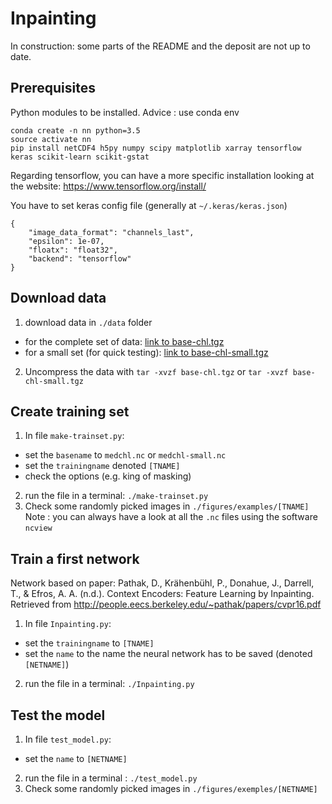 # Inpainting
In construction: some parts of the README and the deposit are not up to date.

## Prerequisites
Python modules to be installed. Advice : use conda env
```
conda create -n nn python=3.5
source activate nn
pip install netCDF4 h5py numpy scipy matplotlib xarray tensorflow keras scikit-learn scikit-gstat
```
Regarding tensorflow, you can have a more specific installation looking at the website:
<https://www.tensorflow.org/install/>

You have to set keras config file (generally at `~/.keras/keras.json`)
```
{
    "image_data_format": "channels_last", 
    "epsilon": 1e-07, 
    "floatx": "float32", 
    "backend": "tensorflow"
}
```


## Download data
1) download data in `./data` folder
- for the complete set of data: [link to base-chl.tgz](https://mycore.core-cloud.net/index.php/s/XwQZHm37ziEFtPM)
- for a small set (for quick testing): [link to base-chl-small.tgz](https://mycore.core-cloud.net/index.php/s/90Lr8u83YP8pDzT)
2) Uncompress the data with `tar -xvzf base-chl.tgz` or `tar -xvzf base-chl-small.tgz`

## Create training set
1) In file `make-trainset.py`: 
- set the `basename` to `medchl.nc` or `medchl-small.nc`
- set the `trainingname` denoted `[TNAME]`
- check the options (e.g. king of masking)
2) run the file in a terminal: `./make-trainset.py`
3) Check some randomly picked images in `./figures/examples/[TNAME]`
Note : you can always have a look at all the `.nc` files using the
software `ncview`


## Train a first network
Network based on paper:
Pathak, D., Krähenbühl, P., Donahue, J., Darrell, T., & Efros, A. A. (n.d.). Context Encoders: Feature Learning by Inpainting. Retrieved from http://people.eecs.berkeley.edu/~pathak/papers/cvpr16.pdf

1) In file `Inpainting.py`:
- set the `trainingname` to `[TNAME]`
- set the `name` to the name the neural network has to be saved (denoted `[NETNAME]`)
2) run the file in a terminal: `./Inpainting.py`

## Test the model
1) In file `test_model.py`:
- set the `name` to `[NETNAME]`
2) run the file in a terminal : `./test_model.py`
3) Check some randomly picked images in `./figures/exemples/[NETNAME]`

